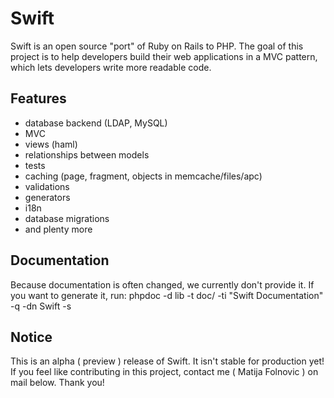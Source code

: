 Swift
====================================

Swift is an open source "port" of Ruby on Rails to PHP.
The goal of this project is to help developers build their web applications in a MVC pattern, which lets developers write more readable code.

## Features

- database backend (LDAP, MySQL)
- MVC
- views (haml)
- relationships between models
- tests
- caching (page, fragment, objects in memcache/files/apc)
- validations
- generators
- i18n
- database migrations
- and plenty more

## Documentation

Because documentation is often changed, we currently don't provide it.
If you want to generate it, run:
phpdoc -d lib -t doc/ -ti "Swift Documentation" -q -dn Swift -s

## Notice

This is an alpha ( preview ) release of Swift. It isn't stable for production yet!
If you feel like contributing in this project, contact me ( Matija Folnovic ) on mail below. Thank you!
